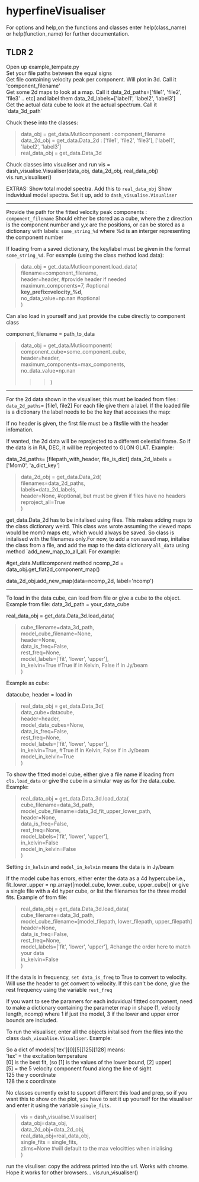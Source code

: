 # hyperfineVisualiser


For options and help,on the functions and classes enter help(class_name) 
or help(function_name) for further documentation.

<h2>TLDR 2</h2>
Open up example_tempate.py <br />
Set your file paths between the equal signs <br />
    Get file containing velocity peak per component. Will plot in 3d. Call it 'component_filename' <br />
    Get some 2d maps to look at a map. Call it data_2d_paths=['file1', 'file2', 'file3' .. etc] and label them data_2d_labels=['label1', 'label2', 'label3'] <br />
    Get the actual data cube to look at the actual spectrum. Call it `data_3d_path` <br />

Chuck these into the classes:
> data_obj = get_data.Mutlicomponent : component_filename <br />
> data_2d_obj = get_data.Data_2d : ['file1', 'file2', 'file3'], ['label1', 'label2', 'label3'] <br />
> real_data_obj =  get_data.Data_3d <br />

Chuck classes into visualiser and run
vis = dash_visualise.Visualiser(data_obj, data_2d_obj, real_data_obj)
vis.run_visualiser()

EXTRAS:
    Show total model spectra. Add this to `real_data_obj`
    Show induvidual model spectra. Set it up, add to `dash_visualise.Visualiser`

----------------------------------------------------------------------------

Provide the path for the fitted velocity peak components : `component_filename`
Should either be stored as a cube, where the z direction is the component number
and y,x are the positions, or can be stored as a dictionary with labels:
    `some_string_%d` where %d is an interger representing the component number

If loading from a saved dictionary, the key/label must be given in the format
`some_string_%d`. For example (using the class method load.data):

> data_obj = get_data.Mutlicomponent.load_data( <br />
> filename=component_filename, <br />
> header=header, #provide header if needed <br />
> maximum_components=7, #optional <br />
> **key_prefix=velocity_%d**, <br />
> no_data_value=np.nan #optional <br />
> )

Can also load in yourself and just provide the cube directly to component class

component_filename = path_to_data

> data_obj = get_data.Mutlicomponent( <br />
> component_cube=some_component_cube, <br />
> header=header, <br />
> maximum_components=max_components, <br />
> no_data_value=np.nan <br />
>>> )

---------------------------------------------------------------------


For the 2d data shown in the visualiser, this must be loaded
from files : `data_2d_paths`= [file1, file2]
For each file give them a label. If the loaded file is a dictionary
the label needs to be the key that accesses the map:

If no header is given, the first file must be a fitsfile with
the header infomation.

If wanted, the 2d data will be reprojected to a different celestial frame. So if
the data is in RA, DEC, it will be reprojected to GLON GLAT. Example:

data_2d_paths= [filepath_with_header, file_is_dict]
data_2d_labels = ['Mom0', 'a_dict_key']

> data_2d_obj = get_data.Data_2d( <br />
> filenames=data_2d_paths, <br />
> labels=data_2d_labels, <br />
> header=None, #optional, but must be given if files have no headers <br />
> reproject_all=True <br />
> )

get_data.Data_2d has to be initalised using files. This makes adding maps
to the class dictionary weird. This class was wrote assuming the viewed maps
would be mom0 maps etc, which would always be saved.  So class is initalised
with the filenames only.For now, to add a non saved map, initalise the class
from a file, and add the map to the data dictionary `all_data` using method
`add_new_map_to_all_all. For example:

#get_data.Mutlicomponent method
ncomp_2d = data_obj.get_flat2d_component_map() 

data_2d_obj.add_new_map(data=ncomp_2d, label='ncomp')


--------------------------------------------------------------------


To load in the data cube, can load from file or give a cube to the object. Example from file:
data_3d_path = your_data_cube

real_data_obj = get_data.Data_3d.load_data( <br />
> cube_filename=data_3d_path, <br />
> model_cube_filename=None, <br />
> header=None, <br />
> data_is_freq=False, <br />
> rest_freq=None, <br />
> model_labels=['fit', 'lower', 'upper'], <br />
> in_kelvin=True #True if in Kelvin, False if in Jy/beam <br />
> )

Example as cube:

datacube, header = load in

> real_data_obj = get_data.Data_3d(<br />
> data_cube=datacube,<br />
> header=header,<br />
> model_data_cubes=None,<br />
> data_is_freq=False,<br />
> rest_freq=None,<br />
> model_labels=['fit', 'lower', 'upper'], <br />
> in_kelvin=True, #True if in Kelvin, False if in Jy/beam <br />
> model_in_kelvin=True <br />
> )

To show the fitted model cube, either give a file name if loading from
`cls.load_data` or give the cube in a simular way as for the data_cube. Example:

> real_data_obj = get_data.Data_3d.load_data(<br />
> cube_filename=data_3d_path,<br />
> model_cube_filename=data_3d_fit_upper_lower_path,<br />
> header=None,<br />
> data_is_freq=False,<br />
> rest_freq=None,<br />
> model_labels=['fit', 'lower', 'upper'],<br />
> in_kelvin=False<br />
> model_in_kelvin=False<br />
> )

Setting `in_kelvin` and `model_in_kelvin` means the data is in Jy/beam 

If the model cube has errors, either enter the data as a 4d hypercube 
i.e., fit_lower_upper = np.array([model_cube, lower_cube, upper_cube])
or give a single file with a 4d hyper cube, or list the filenames for
the three model fits. Example of from file:

> real_data_obj = get_data.Data_3d.load_data(<br />
> cube_filename=data_3d_path,<br />
> model_cube_filename=[model_filepath, lower_filepath, upper_filepath]<br />
> header=None,<br />
> data_is_freq=False,<br />
> rest_freq=None,<br />
> model_labels=['fit', 'lower', 'upper'], #change the order here to match your data <br />
> in_kelvin=False<br />
> )

If the data is in frequency, `set data_is_freq` to True to convert to velocity.
Will use the header to get convert to velocity. If this can't be done, give
the rest frequency using the variable `rest_freq`


If you want to see the paramers for each induvidual fittted component,
need to make a dictionary containing the parameter map in shape
(1, velocity length, ncomp) where 1 if just the model, 3 if the lower
and upper error bounds are included.

To run the visualiser, enter all the objects initalised from the files into
the class `dash_visualise.Visualiser`. Example:



So a dict of models['tex'][0][5][125][128] means: <br />
'tex' = the excitation temperature <br />
[0] is the best fit, (so [1] is the values of the lower bound, [2] upper) <br />
[5] = the 5 velocity component found along the line of sight <br />
125 the y coordinate <br />
128 the x coordinate

No classes currently exist to support different this load and prep, so
if you want this to show on the plot, you have to set it up yourself
for the visualiser and enter it using the variable `single_fits`.

> vis = dash_visualise.Visualiser(<br />
> data_obj=data_obj, <br />
> data_2d_obj=data_2d_obj, <br />
> real_data_obj=real_data_obj,<br />
> single_fits = single_fits,<br />
> zlims=None #will default to the max velocitties when inialising <br />
> )

run the visuliser: copy the address printed into the url. Works with chrome. Hope it
works for other browsers...
vis.run_visualiser()
